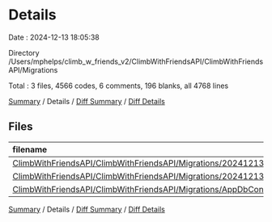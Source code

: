 # Details

Date : 2024-12-13 18:05:38

Directory /Users/mphelps/climb_w_friends_v2/ClimbWithFriendsAPI/ClimbWithFriendsAPI/Migrations

Total : 3 files, 4566 codes, 6 comments, 196 blanks, all 4768 lines

[Summary](results.md) / Details / [Diff Summary](diff.md) / [Diff Details](diff-details.md)

## Files

| filename                                                                                                                                                                                | language |  code | comment | blank | total |
| :-------------------------------------------------------------------------------------------------------------------------------------------------------------------------------------- | :------- | ----: | ------: | ----: | ----: |
| [ClimbWithFriendsAPI/ClimbWithFriendsAPI/Migrations/20241213050016_AddFeatures.Designer.cs](/ClimbWithFriendsAPI/ClimbWithFriendsAPI/Migrations/20241213050016_AddFeatures.Designer.cs) | C#       | 2,107 |       2 |    84 | 2,193 |
| [ClimbWithFriendsAPI/ClimbWithFriendsAPI/Migrations/20241213050016_AddFeatures.cs](/ClimbWithFriendsAPI/ClimbWithFriendsAPI/Migrations/20241213050016_AddFeatures.cs)                   | C#       |   354 |       3 |    28 |   385 |
| [ClimbWithFriendsAPI/ClimbWithFriendsAPI/Migrations/AppDbContextModelSnapshot.cs](/ClimbWithFriendsAPI/ClimbWithFriendsAPI/Migrations/AppDbContextModelSnapshot.cs)                     | C#       | 2,105 |       1 |    84 | 2,190 |

[Summary](results.md) / Details / [Diff Summary](diff.md) / [Diff Details](diff-details.md)
